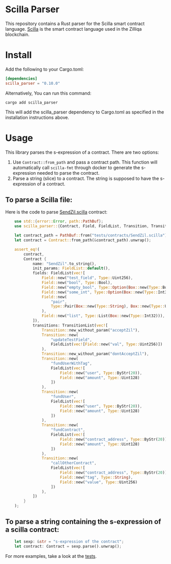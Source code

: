 # Scilla Parser
This repository contains a Rust parser for the Scilla smart contract language. [Scilla](https://scilla-lang.org/) is the smart contract language used in the Zilliqa blockchain.

# Install
Add the following to your Cargo.toml:
```toml
[dependencies]
scilla_parser = "0.10.0"
```

Alternatively, You can run this command:
```shell
cargo add scilla_parser
```
This will add the scilla_parser dependency to Cargo.toml as specified in the installation instructions above.

# Usage
This library parses the s-expression of a contract. There are two options:
1. Use `Contract::from_path` and pass a contract path. This function will automatically call `scilla-fmt` through docker to generate the s-expression needed to parse the contract.
2. Parse a string (slice) to a contract. The string is supposed to have the s-expression of a contract.

## To parse a Scilla file:
Here is the code to parse [SendZil.scilla](./tests/contracts/SendZil.scilla) contract:

```rust
    use std::{error::Error, path::PathBuf};
    use scilla_parser::{Contract, Field, FieldList, Transition, TransitionList, Type};

    let contract_path = PathBuf::from("tests/contracts/SendZil.scilla");
    let contract = Contract::from_path(&contract_path).unwrap();

    assert_eq!(
        contract,
        Contract {
            name: "SendZil".to_string(),
            init_params: FieldList::default(),
            fields: FieldList(vec![
                Field::new("test_field", Type::Uint256),
                Field::new("bool", Type::Bool),
                Field::new("empty_bool", Type::Option(Box::new(Type::Bool))),
                Field::new("some_int", Type::Option(Box::new(Type::Int32))),
                Field::new(
                    "pair",
                    Type::Pair(Box::new(Type::String), Box::new(Type::Uint32))
                ),
                Field::new("list", Type::List(Box::new(Type::Int32))),
            ]),
            transitions: TransitionList(vec![
                Transition::new_without_param("acceptZil"),
                Transition::new(
                    "updateTestField",
                    FieldList(vec![Field::new("val", Type::Uint256)])
                ),
                Transition::new_without_param("dontAcceptZil"),
                Transition::new(
                    "fundUserWithTag",
                    FieldList(vec![
                        Field::new("user", Type::ByStr(20)),
                        Field::new("amount", Type::Uint128)
                    ])
                ),
                Transition::new(
                    "fundUser",
                    FieldList(vec![
                        Field::new("user", Type::ByStr(20)),
                        Field::new("amount", Type::Uint128)
                    ])
                ),
                Transition::new(
                    "fundContract",
                    FieldList(vec![
                        Field::new("contract_address", Type::ByStr(20)),
                        Field::new("amount", Type::Uint128)
                    ])
                ),
                Transition::new(
                    "callOtherContract",
                    FieldList(vec![
                        Field::new("contract_address", Type::ByStr(20)),
                        Field::new("tag", Type::String),
                        Field::new("value", Type::Uint256)
                    ])
                ),
            ])
        }
    );
```

## To parse a string containing the s-expression of a scilla contract:
```rust
    let sexp: &str = "s-expression of the contract";
    let contract: Contract = sexp.parse().unwrap();
```

For more examples, take a look at the [tests](./tests/test_parser.rs).